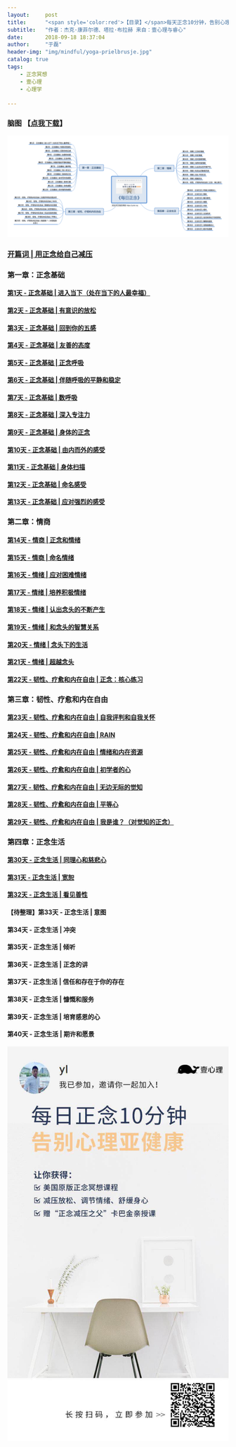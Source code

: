 ```yaml
---
layout:     post
title:      "<span style='color:red'>【目录】</span>每天正念10分钟，告别心理亚健康"
subtitle:   "作者：杰克·康菲尔德、塔拉·布拉赫 来自：壹心理与睿心"
date:       2018-09-18 18:37:04
author:     "于磊"
header-img: "img/mindful/yoga-prielbrusje.jpg"
catalog: true
tags:
    - 正念冥想
    - 壹心理
    - 心理学

---
```




### 脑图 【[点我下载](https://github.com/yuleizhuai/resources/raw/master/psychology/mindful/mindful_directory.png)】

![mindful_directory](/img/mindful/mindful_directory.png)



### [开篇词 | 用正念给自己减压](https://yulei.vip/2018/09/18/the_opening_words/)

### 第一章：正念基础

#### [第1天 - 正念基础 | 进入当下（处在当下的人最幸福）](https://yulei.vip/2018/09/18/into_the_present/)

#### [第2天 - 正念基础 | 有意识的放松](https://yulei.vip/2018/09/20/02Conscious_relaxation/)

#### [第3天 - 正念基础 | 回到你的五感](https://yulei.vip/2018/09/22/03Go_back_to_your_five_senses/)

#### [第4天 - 正念基础 | 友善的态度](https://yulei.vip/2018/09/26/04Friendly_attitude/)

#### [第5天 - 正念基础 | 正念呼吸](https://yulei.vip/2018/09/27/05Mindfulness_of_breathing/)

#### [第6天 - 正念基础 | 伴随呼吸的平静和稳定](https://yulei.vip/2018/09/29/06Quiet_ease/)

#### [第7天 - 正念基础 | 数呼吸](https://yulei.vip/2018/10/04/07Number_of_breathing/)

#### [第8天 - 正念基础 | 深入专注力](https://yulei.vip/2018/10/09/08Deap_focus/)

#### [第9天 - 正念基础 | 身体的正念](https://yulei.vip/2018/10/11/09Body_mindfulness/)

#### [第10天 - 正念基础 | 由内而外的感受](https://yulei.vip/2018/10/15/10Feel_from_the_inside_out/)

#### [第11天 - 正念基础 | 身体扫描](https://yulei.vip/2018/10/18/11The_body_scan/)

#### [第12天 - 正念基础 | 命名感受](https://yulei.vip/2018/10/25/12After_feeling/)

#### [第13天 - 正念基础 | 应对强烈的感受](https://yulei.vip/2018/11/08/13Deal_with_strong_feelings/)

### 第二章：情商

#### [第14天 - 情商 | 正念和情绪](https://yulei.vip/2018/11/08/14Mindfulness_and_emotion/)

#### [第15天 - 情商 | 命名情绪](https://yulei.vip/2018/11/12/15Naming_emotions/)

#### [第16天 - 情绪 | 应对困难情绪](https://yulei.vip/2018/12/15/16Coping_with_difficult_emotions/)

#### [第17天 - 情绪 | 培养积极情绪](https://yulei.vip/2018/12/16/17Cultivate_positive_emotions/)

#### [第18天 - 情绪 | 认出念头的不断产生](https://yulei.vip/2018/12/16/18Recognize_thoughts/)

#### [第19天 - 情绪 | 和念头的智慧关系](https://yulei.vip/2018/12/18/19The_wisdom_of_thought/)

#### [第20天 - 情绪 | 念头下的生活](https://yulei.vip/2018/12/20/20Live_with_your_thoughts/)

#### [第21天 - 情绪 | 超越念头](https://yulei.vip/2018/12/24/21Beyond_the_thought/)

#### [第22天 - 韧性、疗愈和内在自由 | 正念：核心练习](https://yulei.vip/2019/01/18/22Core_practice/)

### 第三章：韧性、疗愈和内在自由

#### [第23天 - 韧性、疗愈和内在自由 | 自我评判和自我关怀](https://yulei.vip/2019/01/20/23Self_evaluation_and_self_care/)

#### [第24天 - 韧性、疗愈和内在自由 | RAIN](https://yulei.vip/2019/01/20/24RAIN/)

#### [第25天 - 韧性、疗愈和内在自由 | 情绪和内在资源](https://yulei.vip/2019/01/20/25Emotions_and_inner_resources/)

#### [第26天 - 韧性、疗愈和内在自由 | 初学者的心](https://yulei.vip/2019/01/20/26Beginner's_mind/)

#### [第27天 - 韧性、疗愈和内在自由 | 无边无际的觉知](https://yulei.vip/2019/01/24/27Boundless_awareness/)

#### [第28天 - 韧性、疗愈和内在自由 | 平等心](https://yulei.vip/2019/01/24/28Equanimity/)

#### [第29天 - 韧性、疗愈和内在自由 | 我是谁？（对觉知的正念）](https://yulei.vip/2019/01/26/29Mindfulness_of_awareness/)

### 第四章：正念生活

#### [第30天 - 正念生活 | 同理心和慈悲心](https://yulei.vip/2019/01/26/30Empathy_and_compassion/)

#### [第31天 - 正念生活 | 宽恕](https://yulei.vip/2019/01/26/31Forgiveness/)

#### [第32天 - 正念生活 | 看见善性](https://yulei.vip/2019/01/26/32See_the_goodness/)

#### 【待整理】第33天 - 正念生活 | 意图

#### 第34天 - 正念生活 | 冲突

#### 第35天 - 正念生活 | 倾听

#### 第36天 - 正念生活 | 正念的讲

#### 第37天 - 正念生活 | 信任和存在于你的存在

#### 第38天 - 正念生活 | 慷慨和服务

#### 第39天 - 正念生活 | 培育感恩的心

#### 第40天 - 正念生活 | 期许和愿景



![mindful_directory](/img/mindful/share.jpeg)











































